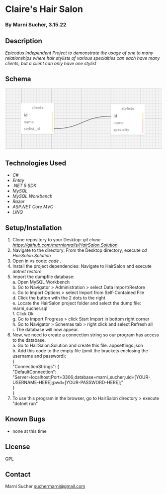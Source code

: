 # Claire's Hair Salon

### By Marni Sucher, 3.15.22

## Description 
_Epicodus Independent Project to demonstrate the usage of one to many relationships where hair stylists of various specialties can each have many clients, but a client can only have one stylist_

## Schema
![Schema](HairSalon/assets/images/ClientStylist_Schema.PNG)

## Technologies Used
* _C#_
* _Entity_
* _.NET 5 SDK_
* _MySQL_
* _MySQL Workbench_
* _Razor_
* _ASP.NET Core MVC_
* _LINQ_

## Setup/Installation
1. Clone repository to your Desktop: _git clone https://github.com/marnionrails/HairSalon.Solution_
2. Navigate to the directory: From the Desktop directory, execute _cd HairSalon.Solution_
3. Open in vs code: _code ._
4. Install the project dependencies: Navigate to HairSalon and execute _dotnet restore_
5. Import the dumpfile database: <br>
  a. Open MySQL Workbench <br>
  b. Go to Navigator > Administration > select Data Import/Restore <br>
  c. Go to Import Options > select Import from Self-Contained File <br>
  d. Click the button with the 2 dots to the right <br>
  e. Locate the HairSalon project folder and select the dump file: marni_sucher.sql <br>
  f. Click Ok <br>
  g. Go to Import Progress > click Start Import in bottom right corner <br>
  h. Go to Navigator > Schemas tab > right click and select Refresh all <br>
  i. The database will now appear. <br>
6. Now, we need to create a connection string so our program has access to the database. <br>
  a. Go to HairSalon.Solution and create this file: appsettings.json <br>
  b. Add this code to the empty file (omit the brackets enclosing the username and password): <br>
  { <br>
    "ConnectionStrings": { <br>
        "DefaultConnection": "Server=localhost;Port=3306;database=marni_sucher;uid=[YOUR-USERNAME-HERE];pwd=[YOUR-PASSWORD-HERE];"<br>
    }<br>
}
7. To use this program in the browser, go to HairSalon directory > execute "dotnet run"

## Known Bugs
* none at this time

## License 
GPL

## Contact
Marni Sucher <suchermarni@gmail.com>